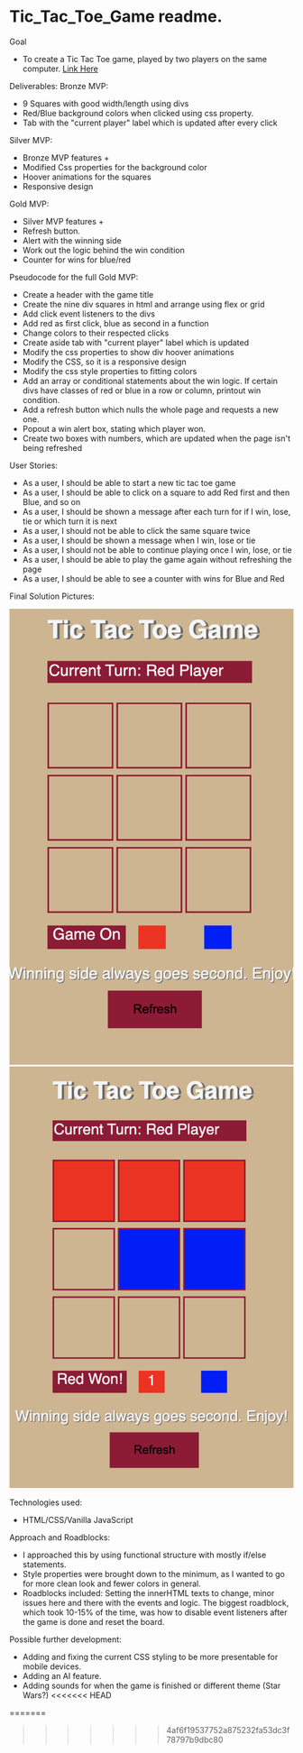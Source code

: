 # Tic_Tac_Toe_Game readme.

Goal 
- To create a Tic Tac Toe game, played by two players on the same
computer.  <a href="https://hpapucha.github.io/Tic_Tac_Toe_Game/">Link Here</a>

Deliverables: 
Bronze MVP: 
- 9 Squares with good width/length using divs
- Red/Blue background colors when clicked using css property.
- Tab with the "current player" label which is updated after every click

Silver MVP: 
- Bronze MVP features + 
- Modified Css properties for the background color
- Hoover animations for the squares
- Responsive design

Gold MVP:
- Silver MVP features +
- Refresh button. 
- Alert with the winning side
- Work out the logic behind the win condition  
- Counter for wins for blue/red

Pseudocode for the full Gold MVP:
- Create a header with the game title
- Create the nine div squares in html and arrange using flex or grid
- Add click event listeners to the divs
- Add red as first click, blue as second in a function
- Change colors to their respected clicks
- Create aside tab with "current player" label which is updated
- Modify the css properties to show div hoover animations
- Modify the CSS, so it is a responsive design
- Modify the css style properties to fitting colors
- Add an array or conditional statements about the win logic. If certain divs have classes of red
or blue in a row or column, printout win condition.
- Add a refresh button which nulls the whole page and requests a new one.
- Popout a win alert box, stating which player won.
- Create two boxes with numbers, which are updated when the page isn't being refreshed
  
User Stories:

- As a user, I should be able to start a new tic tac toe game
- As a user, I should be able to click on a square to add Red first and then Blue, and so on
- As a user, I should be shown a message after each turn for if I win, lose, tie or which turn it is next
- As a user, I should not be able to click the same square twice
- As a user, I should be shown a message when I win, lose or tie
- As a user, I should not be able to continue playing once I win, lose, or tie
- As a user, I should be able to play the game again without refreshing the page
- As a user, I should be able to see a counter with wins for Blue and Red

Final Solution Pictures:

![Initial Game](/Images/initial.png)
![Finished Game](/Images/gameDone.png)

Technologies used:
- HTML/CSS/Vanilla JavaScript

Approach and Roadblocks:
- I approached this by using functional structure with mostly if/else statements.
- Style properties were brought down to the minimum, as I wanted to go for more clean look and fewer colors in general.
- Roadblocks included: Setting the innerHTML texts to change, minor issues here and there
with the events and logic. The biggest roadblock, which took 10-15% of the time, was how to
  disable event listeners after the game is done and reset the board.

Possible further development:
- Adding and fixing the current CSS styling to be more presentable for mobile devices.
- Adding an AI feature.
- Adding sounds for when the game is finished or different theme (Star Wars?)
<<<<<<< HEAD





=======
>>>>>>> 4af6f19537752a875232fa53dc3f78797b9dbc80
